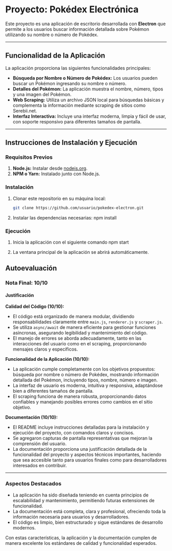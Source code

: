 # Proyecto: Pokédex Electrónica

Este proyecto es una aplicación de escritorio desarrollada con **Electron** que permite a los usuarios buscar información detallada sobre Pokémon utilizando su nombre o número de Pokédex.

---

## Funcionalidad de la Aplicación

La aplicación proporciona las siguientes funcionalidades principales:

- **Búsqueda por Nombre o Número de Pokédex:** Los usuarios pueden buscar un Pokémon ingresando su nombre o número.
- **Detalles del Pokémon:** La aplicación muestra el nombre, número, tipos y una imagen del Pokémon.
- **Web Scraping:** Utiliza un archivo JSON local para búsquedas básicas y complementa la información mediante scraping de sitios como Serebii.net.
- **Interfaz Interactiva:** Incluye una interfaz moderna, limpia y fácil de usar, con soporte responsivo para diferentes tamaños de pantalla.

---

## Instrucciones de Instalación y Ejecución

### Requisitos Previos
1. **Node.js:** Instalar desde [nodejs.org](https://nodejs.org).
2. **NPM o Yarn:** Instalado junto con Node.js.

### Instalación
1. Clonar este repositorio en su máquina local:
   ```bash
   git clone https://github.com/usuario/pokedex-electron.git


2. Instalar las dependencias necesarias:
    npm install
### Ejecución
1. Inicia la aplicación con el siguiente comando
    npm start

2. La ventana principal de la aplicación se abrirá automáticamente.

## Autoevaluación

### Nota Final: **10/10**

#### Justificación

**Calidad del Código (10/10):**
- El código está organizado de manera modular, dividiendo responsabilidades claramente entre `main.js`, `renderer.js` y `scraper.js`.
- Se utiliza `async/await` de manera eficiente para gestionar funciones asíncronas, asegurando legibilidad y mantenimiento del código.
- El manejo de errores se aborda adecuadamente, tanto en las interacciones del usuario como en el scraping, proporcionando mensajes claros y específicos.

**Funcionalidad de la Aplicación (10/10):**
- La aplicación cumple completamente con los objetivos propuestos: búsqueda por nombre o número de Pokédex, mostrando información detallada del Pokémon, incluyendo tipos, nombre, número e imagen.
- La interfaz de usuario es moderna, intuitiva y responsiva, adaptándose bien a diferentes tamaños de pantalla.
- El scraping funciona de manera robusta, proporcionando datos confiables y manejando posibles errores como cambios en el sitio objetivo.

**Documentación (10/10):**
- El README incluye instrucciones detalladas para la instalación y ejecución del proyecto, con comandos claros y concisos.
- Se agregaron capturas de pantalla representativas que mejoran la comprensión del usuario.
- La documentación proporciona una justificación detallada de la funcionalidad del proyecto y aspectos técnicos importantes, haciendo que sea accesible tanto para usuarios finales como para desarrolladores interesados en contribuir.

---

### Aspectos Destacados
- La aplicación ha sido diseñada teniendo en cuenta principios de escalabilidad y mantenimiento, permitiendo futuras extensiones de funcionalidad.
- La documentación está completa, clara y profesional, ofreciendo toda la información necesaria para usuarios y desarrolladores.
- El código es limpio, bien estructurado y sigue estándares de desarrollo modernos.

Con estas características, la aplicación y la documentación cumplen de manera excelente los estándares de calidad y funcionalidad esperados. 
